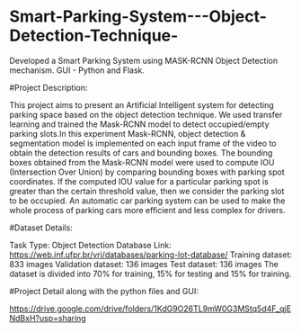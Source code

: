 # Smart-Parking-System---Object-Detection-Technique-
Developed a Smart Parking System using MASK-RCNN Object Detection mechanism. GUI - Python and Flask.

#Project Description: 

This project aims to present an Artificial Intelligent system for detecting parking space based on the object detection technique. 
We used transfer learning and trained the Mask-RCNN model to detect occupied/empty parking slots.In this experiment Mask-RCNN, 
object detection & segmentation model is implemented on each input frame of the video to obtain the detection results of cars and
bounding boxes. The bounding boxes obtained from the Mask-RCNN model were used to compute IOU (Intersection Over Union) by comparing
bounding boxes with parking spot coordinates. If the computed IOU value for a particular parking spot is greater than the certain 
threshold value, then we consider the parking slot to be occupied. An automatic car parking system can be used to make the whole process
of parking cars more efficient and less complex for drivers.


#Dataset Details: 

Task Type: Object Detection
Database Link: https://web.inf.ufpr.br/vri/databases/parking-lot-database/ 
Training dataset: 833 images
Validation dataset: 136 images
Test dataset: 136 images
The dataset is divided into 70% for training, 15% for testing and 15% for training.

#Project Detail along with the python files and GUI:

https://drive.google.com/drive/folders/1KdG9O26TL9mW0G3MStq5d4F_qjENdBxH?usp=sharing
